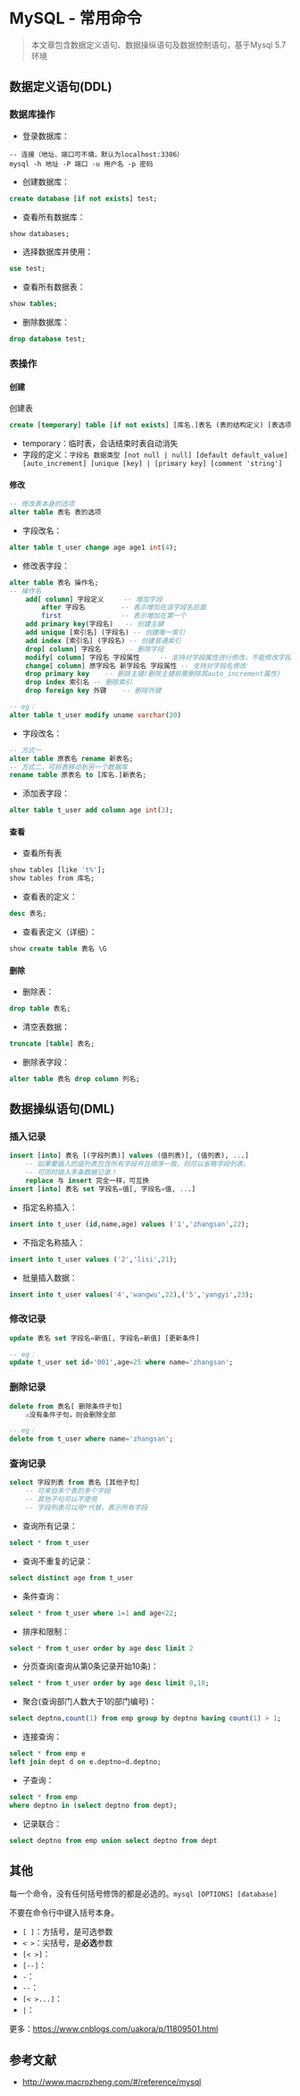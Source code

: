 # MySQL - 常用命令

> 本文章包含数据定义语句、数据操纵语句及数据控制语句，基于Mysql 5.7 环境

## 数据定义语句(DDL)

### 数据库操作

- 登录数据库：

```shell
-- 连接（地址、端口可不填，默认为localhost:3306）
mysql -h 地址 -P 端口 -u 用户名 -p 密码
```

- 创建数据库：

```sql
create database [if not exists] test;
```

- 查看所有数据库：

```sql
show databases;
```

- 选择数据库并使用：

```sql
use test;
```

- 查看所有数据表：

```sql
show tables;
```

- 删除数据库：

```sql
drop database test;
```



### 表操作

#### 创建

创建表

```sql
create [temporary] table [if not exists] [库名.]表名 (表的结构定义) [表选项]
```
- temporary：临时表，会话结束时表自动消失
- 字段的定义：`字段名 数据类型 [not null | null] [default default_value] [auto_increment] [unique [key] | [primary key] [comment 'string']`



#### 修改

```sql
-- 修改表本身的选项
alter table 表名 表的选项
```

- 字段改名：

```sql
alter table t_user change age age1 int(4);
```

- 修改表字段：

```sql
alter table 表名 操作名;
-- 操作名
	add[ column] 字段定义     -- 增加字段
		after 字段名         -- 表示增加在该字段名后面
		first               -- 表示增加在第一个
	add primary key(字段名)   -- 创建主键
	add unique [索引名] (字段名) -- 创建唯一索引
	add index [索引名] (字段名) -- 创建普通索引
	drop[ column] 字段名      -- 删除字段
	modify[ column] 字段名 字段属性     -- 支持对字段属性进行修改，不能修改字段名(所有原有属性也需写上)
	change[ column] 原字段名 新字段名 字段属性 -- 支持对字段名修改
	drop primary key    -- 删除主键(删除主键前需删除其auto_increment属性)
	drop index 索引名 -- 删除索引
	drop foreign key 外键    -- 删除外键

-- eg：
alter table t_user modify uname varchar(20)
```

- 字段改名：

```sql
-- 方式一
alter table 原表名 rename 新表名;
-- 方式二，可将表移动到另一个数据库
rename table 原表名 to [库名.]新表名;
```

- 添加表字段：

```sql
alter table t_user add column age int(3);
```



#### 查看

- 查看所有表

```bash
show tables [like 't%'];
show tables from 库名;
```

- 查看表的定义：
```sql
desc 表名;
```
- 查看表定义（详细）：
```sql
show create table 表名 \G
```



#### 删除

- 删除表：

```sql
drop table 表名;
```

- 清空表数据：

```sql
truncate [table] 表名;
```

- 删除表字段：

```sql
alter table 表名 drop column 列名;
```



## 数据操纵语句(DML)

### 插入记录

```sql
insert [into] 表名 [(字段列表)] values (值列表)[, (值列表), ...]
    -- 如果要插入的值列表包含所有字段并且顺序一致，则可以省略字段列表。
    -- 可同时插入多条数据记录！
    replace 与 insert 完全一样，可互换
insert [into] 表名 set 字段名=值[, 字段名=值, ...]
```

- 指定名称插入：

```sql
insert into t_user (id,name,age) values ('1','zhangsan',22);
```

- 不指定名称插入：

```sql
insert into t_user values ('2','lisi',21);
```

- 批量插入数据：

```sql
insert into t_user values('4','wangwu',22),('5','yangyi',23);
```



### 修改记录

```sql
update 表名 set 字段名=新值[, 字段名=新值] [更新条件]

-- eg：
update t_user set id='001',age=25 where name='zhangsan';
```



### 删除记录

```sql
delete from 表名[ 删除条件子句]
	⚠没有条件子句，则会删除全部

-- eg：
delete from t_user where name='zhangsan';
```



### 查询记录

```sql
select 字段列表 from 表名 [其他子句]
    -- 可来自多个表的多个字段
    -- 其他子句可以不使用
    -- 字段列表可以用*代替，表示所有字段
```

- 查询所有记录：

```sql
select * from t_user
```

- 查询不重复的记录：

```sql
select distinct age from t_user
```

- 条件查询：

```sql
select * from t_user where 1=1 and age<22;
```

- 排序和限制：

```sql
select * from t_user order by age desc limit 2
```

- 分页查询(查询从第0条记录开始10条)：

```sql
select * from t_user order by age desc limit 0,10;
```

- 聚合(查询部门人数大于1的部门编号)：

```sql
select deptno,count(1) from emp group by deptno having count(1) > 1;
```

- 连接查询：

```sql
select * from emp e 
left join dept d on e.deptno=d.deptno;
```

- 子查询：

```sql
select * from emp 
where deptno in (select deptno from dept);
```

- 记录联合：

```sql
select deptno from emp union select deptno from dept
```





## 其他

每一个命令，没有任何括号修饰的都是必选的。`mysql [OPTIONS] [database]` 

不要在命令行中键入括号本身。

- `[ ]`：方括号，是可选参数
- `< >`：尖括号，是**必选**参数
- `[< >]`：
- `[--]`：
- `-`：
- `--`：
- `[< >...]`：
- `|`：

更多：https://www.cnblogs.com/uakora/p/11809501.html



## 参考文献

- http://www.macrozheng.com/#/reference/mysql